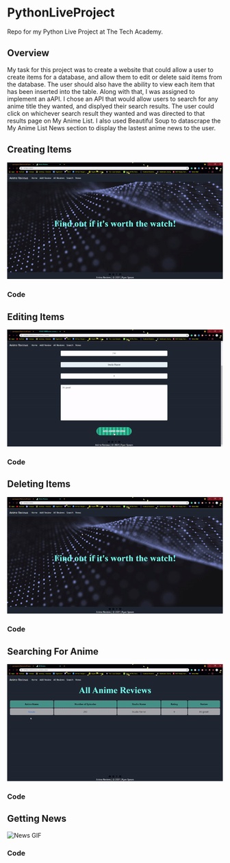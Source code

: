 # PythonLiveProject
Repo for my Python Live Project at The Tech Academy.

## Overview
My task for this project was to create a website that could allow a user to create items for a database, and allow them to edit or delete said items from the database. The user should also have the ability to view each item that has been inserted into the table. Along with that, I was assigned to implement an aAPI. I chose an API that would allow users to search for any anime title they wanted, and displyed their search results. The user could click on whichever search result they wanted and was directed to that results page on My Anime List. I also used Beautiful Soup to datascrape the My Anime List News section to display the lastest anime news to the user.

## Creating Items
![Create GIF](/GIFs/create.gif)
### Code

## Editing Items
![Edit GIF](/GIFs/edit.gif)
### Code

## Deleting Items
![Delete GIF](/GIFs/delete.gif)
### Code

## Searching For Anime
![Search GIF](/GIFs/search.gif)
### Code

## Getting News
![News GIF](/GIFs/news.gif)
### Code
